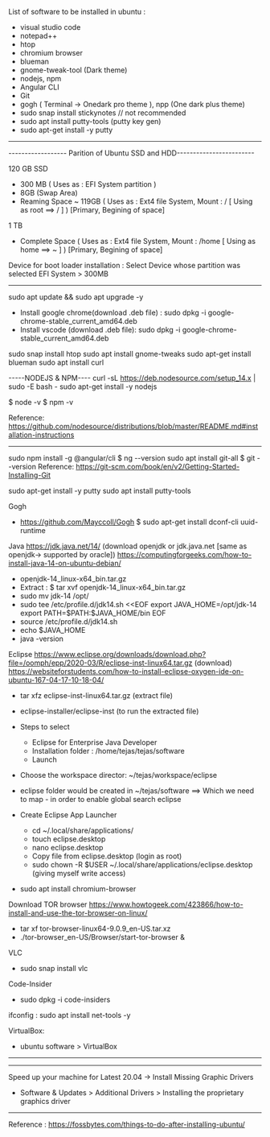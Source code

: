 List of software to be installed in ubuntu :

- visual studio code
- notepad++
- htop
- chromium browser
- blueman
- gnome-tweak-tool (Dark theme)
- nodejs, npm
- Angular CLI
- Git
- gogh ( Terminal -> Onedark pro theme ), npp (One dark plus theme)
- sudo snap install stickynotes // not recommended
- sudo apt install putty-tools (putty key gen)
- sudo apt-get install -y putty

---


------------------ Parition of Ubuntu SSD and HDD------------------------

120 GB SSD
- 300 MB ( Uses as : EFI System partition )
- 8GB (Swap Area)
- Reaming Space ~ 119GB ( Uses as : Ext4 file System, Mount : / [ Using as root ==> / ] )  [Primary, Begining of space]

1 TB 
- Complete Space ( Uses as : Ext4 file System, Mount : /home [ Using as home ==> ~ ] )  [Primary, Begining of space]


Device for boot loader installation : Select Device whose partition was selected EFI System > 300MB  

---------------------------------------------------------------------------------------------

sudo apt update && sudo apt upgrade -y

- Install google chrome(download .deb file) : sudo dpkg -i google-chrome-stable_current_amd64.deb
- Install vscode (download .deb file): sudo dpkg -i google-chrome-stable_current_amd64.deb

sudo snap install htop
sudo apt install gnome-tweaks
sudo apt-get install blueman
sudo apt install curl

-----NODEJS & NPM----
curl -sL https://deb.nodesource.com/setup_14.x | sudo -E bash -
sudo apt-get install -y nodejs

$ node -v
$ npm -v

Reference: https://github.com/nodesource/distributions/blob/master/README.md#installation-instructions

----------------


sudo npm install -g @angular/cli
$ ng --version
sudo apt install git-all
$ git --version
Reference: https://git-scm.com/book/en/v2/Getting-Started-Installing-Git


sudo apt-get install -y putty
sudo apt install putty-tools


Gogh
-  https://github.com/Mayccoll/Gogh
$ sudo apt-get install dconf-cli uuid-runtime


Java 
https://jdk.java.net/14/  (download openjdk or jdk.java.net [same as openjdk-> supported by oracle])
https://computingforgeeks.com/how-to-install-java-14-on-ubuntu-debian/

- openjdk-14_linux-x64_bin.tar.gz
- Extract :  $ tar xvf openjdk-14_linux-x64_bin.tar.gz
- sudo mv jdk-14 /opt/
- sudo tee /etc/profile.d/jdk14.sh <<EOF
export JAVA_HOME=/opt/jdk-14
export PATH=\$PATH:\$JAVA_HOME/bin
EOF
- source /etc/profile.d/jdk14.sh
- echo $JAVA_HOME
- java -version


Eclipse
https://www.eclipse.org/downloads/download.php?file=/oomph/epp/2020-03/R/eclipse-inst-linux64.tar.gz  (download)
https://websiteforstudents.com/how-to-install-eclipse-oxygen-ide-on-ubuntu-167-04-17-10-18-04/

- tar xfz  eclipse-inst-linux64.tar.gz (extract file)
- eclipse-installer/eclipse-inst  (to run the extracted file)
- Steps to select
    - Eclipse for Enterprise Java Developer
    - Installation folder : /home/tejas/tejas/software
    - Launch
- Choose the workspace director: ~/tejas/workspace/eclipse
- eclipse folder would be created in ~/tejas/software ==> Which we need to map - in order to enable global search eclipse
- Create Eclipse App Launcher
    - cd ~/.local/share/applications/
    - touch eclipse.desktop
    - nano eclipse.desktop
    - Copy file from eclipse.desktop (login as root)
    - sudo chown -R $USER ~/.local/share/applications/eclipse.desktop (giving myself write access)



- sudo apt install chromium-browser



Download TOR browser
https://www.howtogeek.com/423866/how-to-install-and-use-the-tor-browser-on-linux/
- tar xf tor-browser-linux64-9.0.9_en-US.tar.xz
- ./tor-browser_en-US/Browser/start-tor-browser &


VLC
- sudo snap install vlc



Code-Insider
- sudo dpkg -i code-insiders


ifconfig :
sudo apt install net-tools -y


VirtualBox:
- ubuntu software > VirtualBox

---------------------------------------------------------------------------------------------
-------------------------------------------------------------------------------

Speed up your machine for Latest 20.04 -> Install Missing Graphic Drivers
- Software & Updates > Additional Drivers > Installing the proprietary graphics driver


-------------------------------------------------------------------------------

Reference : https://fossbytes.com/things-to-do-after-installing-ubuntu/